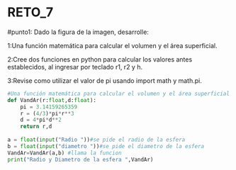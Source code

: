 # RETO_7
#punto1: Dado la figura de la imagen, desarrolle:

1:Una función matemática para calcular el volumen y el área superficial.

2:Cree dos funciones en python para calcular los valores antes establecidos, al ingresar por teclado r1, r2 y h.

3:Revise como utilizar el valor de pi usando import math y math.pi.

```python
#Una función matemática para calcular el volumen y el área superficial
def VandAr(r:float,d:float):
    pi = 3.14159265359
    r = (4/3)*pi*r**3 
    d = 4*pi*d**2
    return r,d
    
a = float(input("Radio "))#se pide el radio de la esfera
b = float(input("diametro "))#se pide el diametro de la esfera
VandAr=VandAr(a,b) #llama la funcion
print("Radio y Diametro de la esfera ",VandAr)
```
